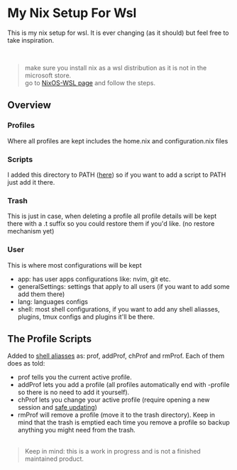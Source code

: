 # My Nix Setup For Wsl
<p>This is my nix setup for wsl. It is ever changing (as it should) but feel free to take inspiration.</p> </br>

> make sure you install nix as a wsl distribution as it is not in the microsoft store. </br>
> go to <a href="https://github.com/nix-community/NixOS-WSL">NixOS-WSL page</a> and follow the steps.

## Overview
### Profiles
<p>Where all profiles are kept includes the home.nix and configuration.nix files</p>

### Scripts
<p>I added this directory to PATH (<a href="https://github.com/vitrobiani/nixWSL/blob/dc4d866dafbdc5b022045720649f5c1f490be759/user/generalSettings/envVars.nix#L9">here</a>)
so if you want to add a script to PATH just add it there.</p>

### Trash
<p>This is just in case, when deleting a profile all profile details will be kept there with a .t suffix so you could restore them if you'd like. (no restore mechanism yet) </p>

### User
<p>This is where most configurations will be kept</p>

- app: has user apps configurations like: nvim, git etc.
- generalSettings: settings that apply to all users (if you want to add some add them there)
- lang: languages configs
- shell: most shell configurations, if you want to add any shell aliasses, plugins, tmux configs and plugins it'll be there.

## The Profile Scripts
<p>Added to <a href="https://github.com/vitrobiani/nixWSL/tree/main/user/shell#L15-L18">shell aliasses</a> as: prof, addProf, chProf and rmProf. Each of them does as told: </p>

- prof tells you the current active profile.
- addProf lets you add a profile (all profiles automatically end with -profile so there is no need to add it yourself).
- chProf lets you change your active profile (require opening a new session and <a href="">safe updating</a>)
- rmProf will remove a profile (move it to the trash directory). Keep in mind that the trash is emptied each time you remove a profile so backup anything you might need from the trash.
<br><br>

> Keep in mind: this is a work in progress and is not a finished maintained product.
